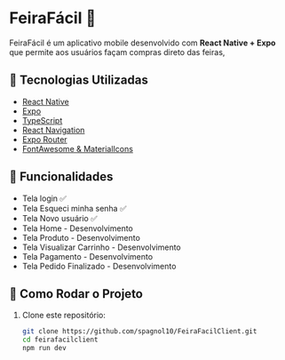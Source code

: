 # FeiraFácil 📱

FeiraFácil é um aplicativo mobile desenvolvido com **React Native + Expo** que permite aos usuários façam compras direto das feiras,

## 🧩 Tecnologias Utilizadas

- [React Native](https://reactnative.dev/)
- [Expo](https://expo.dev/)
- [TypeScript](https://www.typescriptlang.org/)
- [React Navigation](https://reactnavigation.org/)
- [Expo Router](https://expo.github.io/router/)
- [FontAwesome & MaterialIcons](https://icons.expo.fyi/)

## 📱 Funcionalidades

- Tela login ✅ 
- Tela Esqueci minha senha ✅ 
- Tela Novo usuário ✅ 
- Tela Home - Desenvolvimento
- Tela Produto - Desenvolvimento
- Tela Visualizar Carrinho - Desenvolvimento
- Tela Pagamento - Desenvolvimento
- Tela Pedido Finalizado - Desenvolvimento

## 🚀 Como Rodar o Projeto

1. Clone este repositório:
   ```bash
   git clone https://github.com/spagnol10/FeiraFacilClient.git
   cd feirafacilclient
   npm run dev 